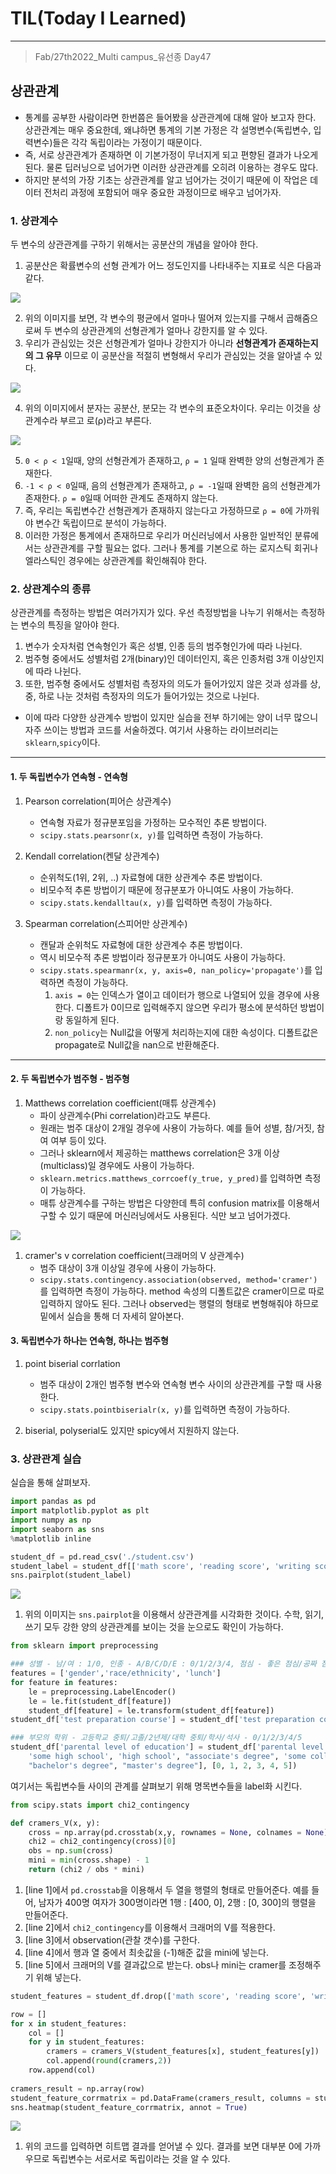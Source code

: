 # TIL(Today I Learned)

___

> Fab/27th2022_Multi campus_유선종 Day47

## 상관관계
- 통계를 공부한 사람이라면 한번쯤은 들어봤을 상관관계에 대해 알아 보고자 한다. 상관관계는 매우 중요한데, 왜냐하면 통계의 기본 가정은 각 설명변수(독립변수, 입력변수)들은 각각 독립이라는 가정이기 때문이다.
- 즉, 서로 상관관계가 존재하면 이 기본가정이 무너지게 되고 편향된 결과가 나오게 된다. 물론 딥러닝으로 넘어가면 이러한 상관관계를 오히려 이용하는 경우도 많다.
- 하지만 분석의 가장 기초는 상관관계를 알고 넘어가는 것이기 때문에 이 작업은 데이터 전처리 과정에 포함되어 매우 중요한 과정이므로 배우고 넘어가자.

### 1. 상관계수
두 변수의 상관관계를 구하기 위해서는 공분산의 개념을 알아야 한다.
1. 공분산은 확률변수의 선형 관계가 어느 정도인지를 나타내주는 지표로 식은 다음과 같다.

<img src="https://user-images.githubusercontent.com/97590480/155870066-b11992a2-dfc8-4f7c-a9ce-7724e41cf4cb.png">

2. 위의 이미지를 보면, 각 변수의 평균에서 얼마나 떨어져 있는지를 구해서 곱해줌으로써 두 변수의 상관관계의 선형관계가 얼마나 강한지를 알 수 있다.
3. 우리가 관심있는 것은 선형관계가 얼마나 강한지가 아니라 __선형관계가 존재하는지의 그 유무__ 이므로 이 공분산을 적절히 변형해서 우리가 관심있는 것을 알아낼 수 있다.

<img src="https://user-images.githubusercontent.com/97590480/155870210-4a76ea3d-dc0d-44a5-9abe-b9de83168783.png">

4. 위의 이미지에서 분자는 공분산, 분모는 각 변수의 표준오차이다. 우리는 이것을 상관계수라 부르고 로(ρ)라고 부른다.

<img src="https://user-images.githubusercontent.com/97590480/155870691-0aa9c2f7-10ae-457e-90a9-c73d801e786c.png">

5. `0 < ρ < 1`일때, 양의 선형관계가 존재하고, `ρ = 1` 일때 완벽한 양의 선형관계가 존재한다.
6. `-1 < ρ < 0`일때, 음의 선형관계가 존재하고, `ρ = -1`일때 완벽한 음의 선형관계가 존재한다. `ρ = 0`일때 어떠한 관계도 존재하지 않는다.
7. 즉, 우리는 독립변수간 선형관계가 존재하지 않는다고 가정하므로 `ρ = 0`에 가까워야 변수간 독립이므로 분석이 가능하다.
8. 이러한 가정은 통계에서 존재하므로 우리가 머신러닝에서 사용한 일반적인 분류에서는 상관관계를 구할 필요는 없다. 그러나 통계를 기본으로 하는 로지스틱 회귀나 엘라스틱인 경우에는 상관관계를 확인해줘야 한다.

### 2. 상관계수의 종류
상관관계를 측정하는 방법은 여러가지가 있다. 우선 측정방법을 나누기 위해서는 측정하는 변수의 특징을 알아야 한다.
1. 변수가 숫자처럼 연속형인가 혹은 성별, 인종 등의 범주형인가에 따라 나뉜다.
2. 범주형 중에서도 성별처럼 2개(binary)인 데이터인지, 혹은 인종처럼 3개 이상인지에 따라 나뉜다.
3. 또한, 범주형 중에서도 성별처럼 측정자의 의도가 들어가있지 않은 것과 성과를 상, 중, 하로 나눈 것처럼 측정자의 의도가 들어가있는 것으로 나뉜다.

- 이에 따라 다양한 상관계수 방법이 있지만 실습을 전부 하기에는 양이 너무 많으니 자주 쓰이는 방법과 코드를 서술하겠다. 여기서 사용하는 라이브러리는 `sklearn`,`spicy`이다.

___
#### 1. 두 독립변수가 연속형 - 연속형
1. Pearson correlation(피어슨 상관계수)
    - 연속형 자료가 정규분포임을 가정하는 모수적인 추론 방법이다.
    - `scipy.stats.pearsonr(x, y)`를 입력하면 측정이 가능하다.

2. Kendall correlation(켄달 상관계수)
    - 순위척도(1위, 2위, ..) 자료형에 대한 상관계수 추론 방법이다.
    - 비모수적 추론 방법이기 때문에 정규분포가 아니여도 사용이 가능하다.
    - `scipy.stats.kendalltau(x, y)`를 입력하면 측정이 가능하다.

3. Spearman correlation(스피어만 상관계수)
    - 캔달과 순위척도 자료형에 대한 상관계수 추론 방법이다.
    - 역시 비모수적 추론 방법이라 정규분포가 아니여도 사용이 가능하다.
    - `scipy.stats.spearmanr(x, y, axis=0, nan_policy='propagate')`를 입력하면 측정이 가능하다.
        1. `axis = 0`는 인덱스가 열이고 데이터가 행으로 나열되어 있을 경우에 사용한다. 디폴트가 0이므로 입력해주지 않으면 우리가 평소에 분석하던 방법이랑 동일하게 된다.
        2. `non_policy`는 Null값을 어떻게 처리하는지에 대한 속성이다. 디폴트값은 propagate로 Null값을 nan으로 반환해준다.

___
#### 2. 두 독립변수가 범주형 - 범주형
1. Matthews correlation coefficient(매튜 상관계수)
    - 파이 상관계수(Phi correlation)라고도 부른다. 
    - 원래는 범주 대상이 2개일 경우에 사용이 가능하다. 예를 들어 성별, 참/거짓, 참여 여부 등이 있다.
    - 그러나 sklearn에서 제공하는 matthews correlation은 3개 이상(multiclass)일 경우에도 사용이 가능하다.
    - `sklearn.metrics.matthews_corrcoef(y_true, y_pred)`를 입력하면 측정이 가능하다.
    - 매튜 상관계수를 구하는 방법은 다양한데 특히 confusion matrix를 이용해서 구할 수 있기 때문에 머신러닝에서도 사용된다. 식만 보고 넘어가겠다.

<img src="https://user-images.githubusercontent.com/97590480/155872005-1c982544-c7ec-4a22-ac5d-ae90abc63bbc.png">

1. cramer's v correlation coefficient(크래머의 V 상관계수)
   - 범주 대상이 3개 이상일 경우에 사용이 가능하다.
   - `scipy.stats.contingency.association(observed, method='cramer')`를 입력하면 측정이 가능하다. method 속성의 디폴트값은 cramer이므로 따로 입력하지 않아도 된다. 그러나 observed는 행렬의 형태로 변형해줘야 하므로 밑에서 실습을 통해 더 자세히 알아본다.

#### 3. 독립변수가 하나는 연속형, 하나는 범주형
1. point biserial corrlation
   - 범주 대상이 2개인 범주형 변수와 연속형 변수 사이의 상관관계를 구할 때 사용한다.
   - `scipy.stats.pointbiserialr(x, y)`를 입력하면 측정이 가능하다.

2. biserial, polyserial도 있지만 spicy에서 지원하지 않는다.

### 3. 상관관계 실습
실습을 통해 살펴보자.

```python
import pandas as pd
import matplotlib.pyplot as plt
import numpy as np
import seaborn as sns
%matplotlib inline

student_df = pd.read_csv('./student.csv')
student_label = student_df[['math score', 'reading score', 'writing score']]
sns.pairplot(student_label)
```

<img src="https://user-images.githubusercontent.com/97590480/155884593-b9bab0e7-37a0-4cdf-ae75-a0666283a0b3.png">

1. 위의 이미지는 `sns.pairplot`을 이용해서 상관관계를 시각화한 것이다. 수학, 읽기, 쓰기 모두 강한 양의 상관관계를 보이는 것을 눈으로도 확인이 가능하다.

```python
from sklearn import preprocessing

### 성별 - 남/여 : 1/0, 인종 - A/B/C/D/E : 0/1/2/3/4, 점심 - 좋은 점심/공짜 점심 : 1/0, 시험 전 공부여부 : O/X - 1/0
features = ['gender','race/ethnicity', 'lunch']
for feature in features:
    le = preprocessing.LabelEncoder()
    le = le.fit(student_df[feature])
    student_df[feature] = le.transform(student_df[feature])
student_df['test preparation course'] = student_df['test preparation course'].replace(['completed', 'none'], [1,0])

### 부모의 학위 - 고등학교 중퇴/고졸/2년제/대학 중퇴/학사/석사 - 0/1/2/3/4/5
student_df['parental level of education'] = student_df['parental level of education'].replace([
    'some high school', 'high school', "associate's degree", 'some college',
    "bachelor's degree", "master's degree"], [0, 1, 2, 3, 4, 5])
```
여기서는 독립변수들 사이의 관계를 살펴보기 위해 명목변수들을 label화 시킨다.

```python
from scipy.stats import chi2_contingency

def cramers_V(x, y):
    cross = np.array(pd.crosstab(x,y, rownames = None, colnames = None))                                    #line 1
    chi2 = chi2_contingency(cross)[0]                                                                       #line 2
    obs = np.sum(cross)                                                                                     #line 3
    mini = min(cross.shape) - 1                                                                             #line 4
    return (chi2 / obs * mini)                                                                              #line 5
```
1. [line 1]에서 `pd.crosstab`을 이용해서 두 열을 행렬의 형태로 만들어준다. 예를 들어, 남자가 400명 여자가 300명이라면 1행 : [400, 0], 2행 : [0, 300]의 행렬을 만들어준다.
2. [line 2]에서 `chi2_contingency`를 이용해서 크래머의 V를 적용한다.
3. [line 3]에서 observation(관찰 갯수)를 구한다.
4. [line 4]에서 행과 열 중에서 최솟값을 (-1)해준 값을 mini에 넣는다.
5. [line 5]에서 크래머의 V를 결과값으로 받는다. obs나 mini는 cramer를 조정해주기 위해 넣는다.

```python
student_features = student_df.drop(['math score', 'reading score', 'writing score'], axis = 1, inplace = False)

row = []
for x in student_features:
    col = []
    for y in student_features:
        cramers = cramers_V(student_features[x], student_features[y])
        col.append(round(cramers,2))
    row.append(col)
    
cramers_result = np.array(row)
student_feature_corrmatrix = pd.DataFrame(cramers_result, columns = student_features.columns, index = student_features.columns)
sns.heatmap(student_feature_corrmatrix, annot = True)
```

<img src="https://user-images.githubusercontent.com/97590480/155885064-b2fed332-be27-4087-b95a-b30b5f6ef1ec.png">

1. 위의 코드를 입력하면 히트맵 결과를 얻어낼 수 있다. 결과를 보면 대부분 0에 가까우므로 독립변수는 서로서로 독립이라는 것을 알 수 있다.